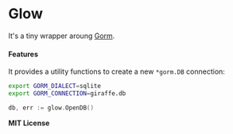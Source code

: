 # Glow

It's a tiny wrapper aroung [Gorm](https://github.com/jinzhu/gorm).

#### Features

It provides a utility functions to create a new `*gorm.DB` connection:

```sh
export GORM_DIALECT=sqlite
export GORM_CONNECTION=giraffe.db
```

```go
db, err := glow.OpenDB()
```

**MIT License**
